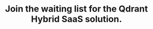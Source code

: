 ---
title: Join the waiting list for the Qdrant Hybrid SaaS solution.
section_title: Request early access to the Qdrant Hybrid SaaS
form:
  - id: 0
    header: "Get <span style='color: var(--brand-primary);'>Early Access</span> to Qdrant Hybrid SaaS"
    label: All right! 😊 What is your e-mail? *
    placeholder: name@example.com
    type: email
    name: email
    required: True
  - id: 1
    label: May we have your name, please?
    type: text
    rows: 1
    placeholder: Dr. Smith
    name: name
  - id: 2
    label: What's the name of your company?
    rows: 1
    name: companyName
  - id: 3
    label: What's the size of your company?
    type: radio
    options:
    - 1
    - 2-10
    - 11-50
    - 51-200
    - 201-1000
    - 1001+
    name: companySize
  - id: 4
    label: Are you already using Qdrant?
    type: checkbox
    options:
    - Yes, in Qdrant Cloud
    - Yes, on-premise
    - We are using another solution at the moment
    - No, we are not using any vector search engine
    name: experienced
---